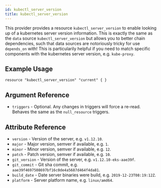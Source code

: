 ```yaml
---
id: kubectl_server_version
title: kubectl_server_version
---
```


This provider provides a resource `kubectl_server_version` to enable looking up of a kubernetes server version information.
This is exactly the same as the `data` source `kubectl_server_version` but allows you to better chain dependencies, such that data sources are notoriously tricky for use `depends_on` with!
This is particularily helpful if you need to match specific components with the kubernetes server version, e.g. `kube-proxy`.

## Example Usage

```hcl
resource "kubectl_server_version" "current" { }
```

## Argument Reference
  
* `triggers` - Optional. Any changes in triggers will force a re-read. Behaves the same as the `null_resource` triggers. 

## Attribute Reference

* `version` - Version of the server, e.g. `v1.12.10`.
* `major` - Major version, semver if available, e.g. `1`.
* `minor` - Minor version, semver if available, e.g. `12`.
* `patch` - Patch version, semver if available, e.g. `10`.
* `git_version` - Version of the server, e.g. `v1.12.10-eks-aae39f`.
* `git_commit` - Git sha commit, e.g. `aae39f4697508697bf16c0de4a5687d464f4da81`.
* `build_date` - Date server binaries were build, e.g. `2019-12-23T08:19:12Z`.
* `platform` - Server platform name, e.g. `linux/amd64`.
